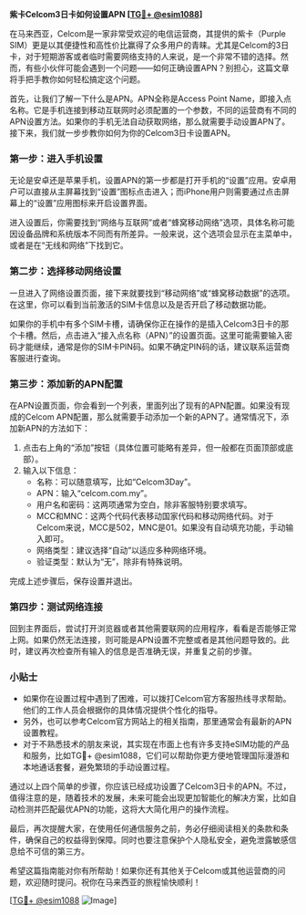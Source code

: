 **紫卡Celcom3日卡如何设置APN [[TG💪+ @esim1088](https://t.me/s/esim1088)]**

在马来西亚，Celcom是一家非常受欢迎的电信运营商，其提供的紫卡（Purple SIM）更是以其便捷性和高性价比赢得了众多用户的青睐。尤其是Celcom的3日卡，对于短期游客或者临时需要网络支持的人来说，是一个非常不错的选择。然而，有些小伙伴可能会遇到一个问题——如何正确设置APN？别担心，这篇文章将手把手教你如何轻松搞定这个问题。

首先，让我们了解一下什么是APN。APN全称是Access Point Name，即接入点名称。它是手机连接到移动互联网时必须配置的一个参数，不同的运营商有不同的APN设置方法。如果你的手机无法自动获取网络，那么就需要手动设置APN了。接下来，我们就一步步教你如何为你的Celcom3日卡设置APN。

### 第一步：进入手机设置

无论是安卓还是苹果手机，设置APN的第一步都是打开手机的“设置”应用。安卓用户可以直接从主屏幕找到“设置”图标点击进入；而iPhone用户则需要通过点击屏幕上的“设置”应用图标来开启设置界面。

进入设置后，你需要找到“网络与互联网”或者“蜂窝移动网络”选项，具体名称可能因设备品牌和系统版本不同而有所差异。一般来说，这个选项会显示在主菜单中，或者是在“无线和网络”下找到它。

### 第二步：选择移动网络设置

一旦进入了网络设置页面，接下来就要找到“移动网络”或“蜂窝移动数据”的选项。在这里，你可以看到当前激活的SIM卡信息以及是否开启了移动数据功能。

如果你的手机中有多个SIM卡槽，请确保你正在操作的是插入Celcom3日卡的那个卡槽。然后，点击进入“接入点名称（APN）”的设置页面。这里可能需要输入密码才能继续，通常是你的SIM卡PIN码。如果不确定PIN码的话，建议联系运营商客服进行查询。

### 第三步：添加新的APN配置

在APN设置页面，你会看到一个列表，里面列出了现有的APN配置。如果没有现成的Celcom APN配置，那么就需要手动添加一个新的APN了。通常情况下，添加新APN的方法如下：

1. 点击右上角的“添加”按钮（具体位置可能略有差异，但一般都在页面顶部或底部）。
2. 输入以下信息：
   - 名称：可以随意填写，比如“Celcom3Day”。
   - APN：输入“celcom.com.my”。
   - 用户名和密码：这两项通常为空白，除非客服特别要求填写。
   - MCC和MNC：这两个代码代表移动国家代码和移动网络代码。对于Celcom来说，MCC是502，MNC是01。如果没有自动填充功能，手动输入即可。
   - 网络类型：建议选择“自动”以适应多种网络环境。
   - 验证类型：默认为“无”，除非有特殊说明。

完成上述步骤后，保存设置并退出。

### 第四步：测试网络连接

回到主界面后，尝试打开浏览器或者其他需要联网的应用程序，看看是否能够正常上网。如果仍然无法连接，则可能是APN设置不完整或者是其他问题导致的。此时，建议再次检查所有输入的信息是否准确无误，并重复之前的步骤。

### 小贴士

- 如果你在设置过程中遇到了困难，可以拨打Celcom官方客服热线寻求帮助。他们的工作人员会根据你的具体情况提供个性化的指导。
- 另外，也可以参考Celcom官方网站上的相关指南，那里通常会有最新的APN设置教程。
- 对于不熟悉技术的朋友来说，其实现在市面上也有许多支持eSIM功能的产品和服务，比如TG💪+ @esim1088，它们可以帮助你更方便地管理国际漫游和本地通话套餐，避免繁琐的手动设置过程。

通过以上四个简单的步骤，你应该已经成功设置了Celcom3日卡的APN。不过，值得注意的是，随着技术的发展，未来可能会出现更加智能化的解决方案，比如自动检测并匹配最优APN的功能，这将大大简化用户的操作流程。

最后，再次提醒大家，在使用任何通信服务之前，务必仔细阅读相关的条款和条件，确保自己的权益得到保障。同时也要注意保护个人隐私安全，避免泄露敏感信息给不可信的第三方。

希望这篇指南能对你有所帮助！如果你还有其他关于Celcom或其他运营商的问题，欢迎随时提问。祝你在马来西亚的旅程愉快顺利！

[[TG💪+ @esim1088](https://t.me/s/esim1088) ![Image](https://i.postimg.cc/4NQfJmqS/Snipaste-2025-05-13-00-14-12.png)]